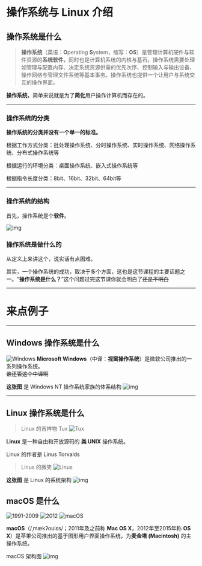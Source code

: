 # 操作系统与 Linux 介绍

## 操作系统是什么

> **操作系统**（英语：**O**perating **S**ystem，缩写：**OS**）是管理计算机硬件与软件资源的**系统软件**，同时也是计算机系统的内核与基石。操作系统需要处理如管理与配置内存、决定系统资源供需的优先次序、控制输入与输出设备、操作网络与管理文件系统等基本事务。操作系统也提供一个让用户与系统交互的操作界面。

**操作系统**，简单来说就是为了**简化**用户操作计算机而存在的。

***

### 操作系统的分类

**操作系统的分类并没有一个单一的标准。**

根据工作方式分类：批处理操作系统、分时操作系统、实时操作系统、网络操作系统、分布式操作系统等

根据运行的环境分类：桌面操作系统、嵌入式操作系统等

根据指令长度分类：8bit、16bit、32bit、64bit等

***

### 操作系统的结构

首先，操作系统是个**软件**。

![img](https://upload.wikimedia.org/wikipedia/commons/thumb/d/d8/Operating_system_architecture.svg/400px-Operating_system_architecture.svg.png)

### 操作系统是做什么的

从定义上来讲这个，说实话有点困难。

其实，一个操作系统的成功，取决于多个方面，这也是这节课程的主要话题之一。“**操作系统是什么？**”这个问题过完这节课你就会明白了~~还是不明白~~

***

# 来点例子

***

## Windows 操作系统是什么
![Windows](https://upload.wikimedia.org/wikipedia/commons/thumb/8/8d/Windows_darkblue_2012.svg/800px-Windows_darkblue_2012.svg.png)
**Microsoft Windows**（中译：**视窗操作系统**）是微软公司推出的一系列操作系统。  
~~谁还管这个中译啊~~

**这张图** 是 Windows NT 操作系统家族的体系结构
![img](https://upload.wikimedia.org/wikipedia/commons/thumb/5/5d/Windows_2000_architecture.svg/468px-Windows_2000_architecture.svg.png)

***

## Linux 操作系统是什么

> Linux 的吉祥物 Tux
![Tux](https://upload.wikimedia.org/wikipedia/commons/thumb/b/b0/NewTux.svg/500px-NewTux.svg.png)

**Linux** 是一种自由和开放源码的 **类 UNIX** 操作系统。

Linux 的作者是 Linus Torvalds
> Linus 的微笑
![Linus](https://upload.wikimedia.org/wikipedia/commons/5/5c/Linus_Torvalds_%28cropped%29.jpg)

**这张图** 是 Linux 的系统架构
![img](https://upload.wikimedia.org/wikipedia/commons/thumb/3/3a/Linux_kernel_ubiquity.svg/800px-Linux_kernel_ubiquity.svg.png)

## macOS 是什么

![1991-2009](https://vignette.wikia.nocookie.net/logopedia/images/b/b9/MacOS_original_logo.svg/revision/latest/scale-to-width-down/55?cb=20180926062635)
![2012](https://vignette.wikia.nocookie.net/logopedia/images/0/08/The_OS_X_Logo.svg/revision/latest/scale-to-width-down/80?cb=20180926062134)
![macOS](https://vignette.wikia.nocookie.net/logopedia/images/2/21/MacOS_wordmark_%282017%29.svg/revision/latest/scale-to-width-down/80?cb=20180926061551)

**macOS**（/ˌmækʔoʊˈɛs/；2011年及之前称 **Mac OS X**，2012年至2015年称 **OS X**）是苹果公司推出的基于图形用户界面操作系统，为**麦金塔 (Macintosh)** 的主操作系统。

macOS 架构图
![img](https://upload.wikimedia.org/wikipedia/commons/thumb/f/f2/Diagram_of_Mac_OS_X_architecture.svg/556px-Diagram_of_Mac_OS_X_architecture.svg.png)